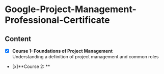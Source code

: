 # Google-Project-Management-Professional-Certificate

## Content
- [x] **Course 1: Foundations of Project Management**     
Understanding a definition of project management and common roles

- [x]**Course 2: ** 